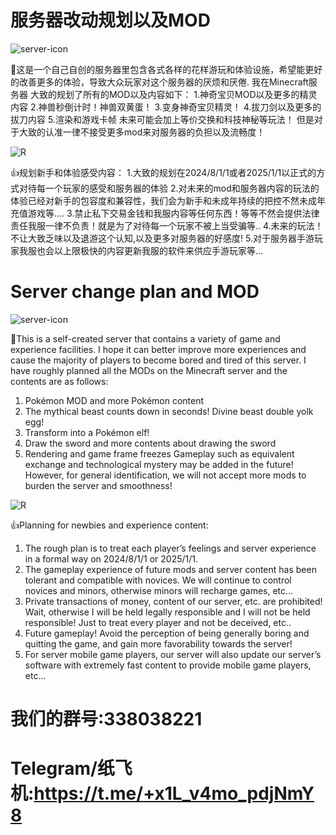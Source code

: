 # 服务器改动规划以及MOD
![server-icon](https://github.com/Hugo1314520/My-server./assets/122942974/8d6b2dac-63ca-460c-b174-063960b3501f)

🚀这是一个自己自创的服务器里包含各式各样的花样游玩和体验设施，希望能更好的改善更多的体验，导致大众玩家对这个服务器的厌烦和厌倦.
我在Minecraft服务器 大致的规划了所有的MOD以及内容如下：
1.神奇宝贝MOD以及更多的精灵内容
2.神兽秒倒计时！神兽双黄蛋！
3.变身神奇宝贝精灵！
4.拔刀剑以及更多的拔刀内容
5.渲染和游戏卡帧
未来可能会加上等价交换和科技神秘等玩法！
但是对于大致的认准一律不接受更多mod来对服务器的负担以及流畅度！

![R](https://github.com/Hugo1314520/My-server./assets/122942974/d6ad9e73-f591-4b2e-b4e0-1fffc880dc66)


👍规划新手和体验感受内容：
1.大致的规划在2024/8/1/1或者2025/1/1以正式的方式对待每一个玩家的感受和服务器的体验
2.对未来的mod和服务器内容的玩法的体验已经对新手的包容度和兼容性，我们会为新手和未成年持续的把控不然未成年充值游戏等....
3.禁止私下交易金钱和我服内容等任何东西！等等不然会提供法律责任我服一律不负责！就是为了对待每一个玩家不被上当受骗等..
4.未来的玩法！不让大致乏味以及退游这个认知,以及更多对服务器的好感度!
5.对于服务器手游玩家我服也会以上限极快的内容更新我服的软件来供应手游玩家等...

# Server change plan and MOD
![server-icon](https://github.com/Hugo1314520/My-server./assets/122942974/8d6b2dac-63ca-460c-b174-063960b3501f)

🚀This is a self-created server that contains a variety of game and experience facilities. I hope it can better improve more experiences and cause the majority of players to become bored and tired of this server.
I have roughly planned all the MODs on the Minecraft server and the contents are as follows:
1. Pokémon MOD and more Pokémon content
2. The mythical beast counts down in seconds! Divine beast double yolk egg!
3. Transform into a Pokémon elf!
4. Draw the sword and more contents about drawing the sword
5. Rendering and game frame freezes
Gameplay such as equivalent exchange and technological mystery may be added in the future!
However, for general identification, we will not accept more mods to burden the server and smoothness!

![R](https://github.com/Hugo1314520/My-server./assets/122942974/d6ad9e73-f591-4b2e-b4e0-1fffc880dc66)


👍Planning for newbies and experience content:
1. The rough plan is to treat each player’s feelings and server experience in a formal way on 2024/8/1/1 or 2025/1/1.
2. The gameplay experience of future mods and server content has been tolerant and compatible with novices. We will continue to control novices and minors, otherwise minors will recharge games, etc...
3. Private transactions of money, content of our server, etc. are prohibited! Wait, otherwise I will be held legally responsible and I will not be held responsible! Just to treat every player and not be deceived, etc..
4. Future gameplay! Avoid the perception of being generally boring and quitting the game, and gain more favorability towards the server!
5. For server mobile game players, our server will also update our server’s software with extremely fast content to provide mobile game players, etc...

# 我们的群号:338038221
# Telegram/纸飞机:https://t.me/+x1L_v4mo_pdjNmY8
